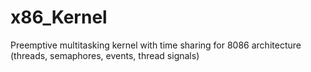# x86_Kernel
Preemptive multitasking kernel with time sharing for 8086 architecture (threads, semaphores, events, thread signals)
